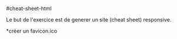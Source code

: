 #cheat-sheet-html

 Le but de l'exercice est de generer un site (cheat sheet) responsive.
 
 *créer un favicon.ico
 
